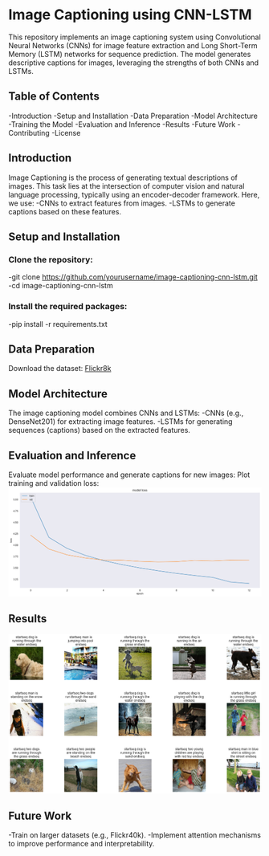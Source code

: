 # Image Captioning using CNN-LSTM
This repository implements an image captioning system using Convolutional Neural Networks (CNNs) for image feature extraction and Long Short-Term Memory (LSTM) networks for sequence prediction. The model generates descriptive captions for images, leveraging the strengths of both CNNs and LSTMs.

## Table of Contents
-Introduction
-Setup and Installation
-Data Preparation
-Model Architecture
-Training the Model
-Evaluation and Inference
-Results
-Future Work
-Contributing
-License

## Introduction
Image Captioning is the process of generating textual descriptions of images. This task lies at the intersection of computer vision and natural language processing, typically using an encoder-decoder framework. Here, we use:
  -CNNs to extract features from images.
  -LSTMs to generate captions based on these features.

## Setup and Installation
### Clone the repository:
  -git clone https://github.com/yourusername/image-captioning-cnn-lstm.git
  -cd image-captioning-cnn-lstm

### Install the required packages:
  -pip install -r requirements.txt

## Data Preparation
Download the dataset: [Flickr8k](https://www.kaggle.com/datasets/adityajn105/flickr8k/code)

## Model Architecture
The image captioning model combines CNNs and LSTMs:
  -CNNs (e.g., DenseNet201) for extracting image features.
  -LSTMs for generating sequences (captions) based on the extracted features.

## Evaluation and Inference
Evaluate model performance and generate captions for new images:
Plot training and validation loss:
![loss](loss.png)

## Results
![results](caption_predict.png)

## Future Work
  -Train on larger datasets (e.g., Flickr40k).
  -Implement attention mechanisms to improve performance and interpretability.
